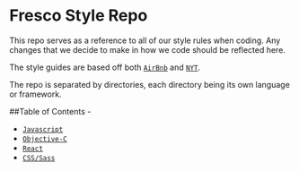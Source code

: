 # Fresco Style Repo

This repo serves as a reference to all of our style rules when coding. Any changes that we decide to make in how we code should be reflected here.

The style guides are based off both [`AirBnb`](https://github.com/airbnb/javascript) and [`NYT`](https://github.com/NYTimes/objective-c-style-guide).

The repo is separated by directories, each directory being its own language or framework.

##Table of Contents - 

- [`Javascript`](/javascript/readme.md)
- [`Objective-C`](/objective-c/readme.md)
- [`React`](/react/readme.md)
- [`CSS/Sass`](/css/readme.md)
